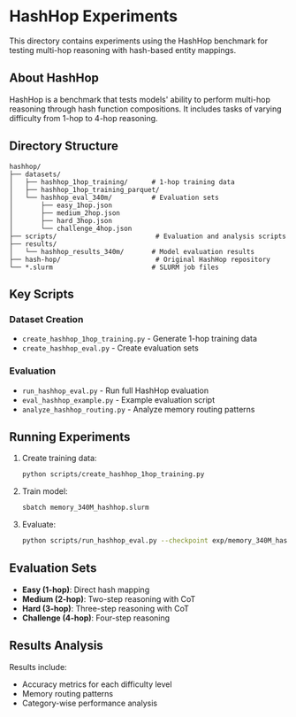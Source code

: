 # HashHop Experiments

This directory contains experiments using the HashHop benchmark for testing multi-hop reasoning with hash-based entity mappings.

## About HashHop

HashHop is a benchmark that tests models' ability to perform multi-hop reasoning through hash function compositions. It includes tasks of varying difficulty from 1-hop to 4-hop reasoning.

## Directory Structure

```
hashhop/
├── datasets/
│   ├── hashhop_1hop_training/      # 1-hop training data
│   ├── hashhop_1hop_training_parquet/
│   └── hashhop_eval_340m/          # Evaluation sets
│       ├── easy_1hop.json
│       ├── medium_2hop.json
│       ├── hard_3hop.json
│       └── challenge_4hop.json
├── scripts/                         # Evaluation and analysis scripts
├── results/
│   └── hashhop_results_340m/       # Model evaluation results
├── hash-hop/                        # Original HashHop repository
└── *.slurm                         # SLURM job files
```

## Key Scripts

### Dataset Creation
- `create_hashhop_1hop_training.py` - Generate 1-hop training data
- `create_hashhop_eval.py` - Create evaluation sets

### Evaluation
- `run_hashhop_eval.py` - Run full HashHop evaluation
- `eval_hashhop_example.py` - Example evaluation script
- `analyze_hashhop_routing.py` - Analyze memory routing patterns

## Running Experiments

1. Create training data:
   ```bash
   python scripts/create_hashhop_1hop_training.py
   ```

2. Train model:
   ```bash
   sbatch memory_340M_hashhop.slurm
   ```

3. Evaluate:
   ```bash
   python scripts/run_hashhop_eval.py --checkpoint exp/memory_340M_hashhop
   ```

## Evaluation Sets

- **Easy (1-hop)**: Direct hash mapping
- **Medium (2-hop)**: Two-step reasoning with CoT
- **Hard (3-hop)**: Three-step reasoning with CoT
- **Challenge (4-hop)**: Four-step reasoning

## Results Analysis

Results include:
- Accuracy metrics for each difficulty level
- Memory routing patterns
- Category-wise performance analysis
